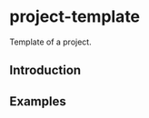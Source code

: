 project-template
==============

Template of a project.

Introduction
---------

Examples
---------
